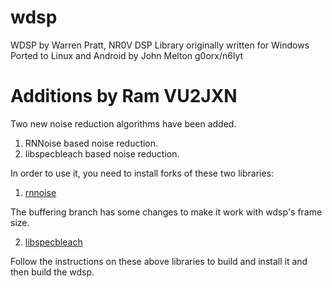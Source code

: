 # wdsp
WDSP by Warren Pratt, NR0V
DSP Library originally written for Windows
Ported to Linux and Android by John Melton g0orx/n6lyt

# Additions by Ram VU2JXN

Two new noise reduction algorithms have been added.

1. RNNoise based noise reduction.
2. libspecbleach based noise reduction.

In order to use it, you need to install forks of these two libraries:

1. [rnnoise](https://github.com/vu3rdd/rnnoise)

The buffering branch has some changes to make it work with wdsp's frame size.

2. [libspecbleach](https://github.com/lucianodato/libspecbleach)

Follow the instructions on these above libraries to build and install it and then build the wdsp.

